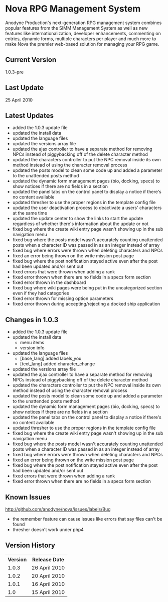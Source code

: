 Nova RPG Management System
==========================
Anodyne Production's next-generation RPG management system combines popular features from the SIMM Management System as well as new features like internationalization, developer enhancements, commenting on entries, dynamic forms, multiple characters per player and much more to make Nova the premier web-based solution for managing your RPG game.

Current Version
---------------
1.0.3-pre

Last Update
-----------
25 April 2010

Latest Updates
--------------
* added the 1.0.3 update file
* updated the install data
* updated the language files
* updated the versions array file
* updated the ajax controller to have a separate method for removing NPCs instead of piggybacking off of the delete character method
* updated the characters controller to put the NPC removal inside its own method instead of using the character removal process
* updated the posts model to clean some code up and added a parameter to the unattended posts method
* updated the dynamic form management pages (bio, docking, specs) to show notices if there are no fields in a section
* updated the panel tabs on the control panel to display a notice if there's no content available
* updated thresher to use the proper regions in the template config file
* updated the user deactivation process to deactivate a users' characters at the same time
* updated the update center to show the links to start the update regardless of whether there's information about the update or not
* fixed bug where the create wiki entry page wasn't showing up in the sub navigation menu
* fixed bug where the posts model wasn't accurately counting unattended posts when a character ID was passed in as an integer instead of array
* fixed bug where errors were thrown when deleting characters and NPCs
* fixed an error being thrown on the write mission post page
* fixed bug where the post notification stayed active even after the post had been updated and/or sent out
* fixed errors that were thrown when adding a rank
* fixed error thrown when there are no fields in a specs form section
* fixed error thrown in the dashboard
* fixed bug where wiki pages were being put in the uncategorized section even if they had categories
* fixed error thrown for missing option parameters
* fixed error thrown during accepting/rejecting a docked ship application

Changes in 1.0.3
----------------
* added the 1.0.3 update file
* updated the install data
    * menu items
    * version info
* updated the language files
    * [base\_lang] added labels_you
    * [text\_lang] added character_change
* updated the versions array file
* updated the ajax controller to have a separate method for removing NPCs instead of piggybacking off of the delete character method
* updated the characters controller to put the NPC removal inside its own method instead of using the character removal process
* updated the posts model to clean some code up and added a parameter to the unattended posts method
* updated the dynamic form management pages (bio, docking, specs) to show notices if there are no fields in a section
* updated the panel tabs on the control panel to display a notice if there's no content available
* updated thresher to use the proper regions in the template config file
* fixed bug where the create wiki entry page wasn't showing up in the sub navigation menu
* fixed bug where the posts model wasn't accurately counting unattended posts when a character ID was passed in as an integer instead of array
* fixed bug where errors were thrown when deleting characters and NPCs
* fixed an error being thrown on the write mission post page
* fixed bug where the post notification stayed active even after the post had been updated and/or sent out
* fixed errors that were thrown when adding a rank
* fixed error thrown when there are no fields in a specs form section

Known Issues
------------
http://github.com/anodyne/nova/issues/labels/Bug

* the remember feature can cause issues like errors that say files can't be found
* thresher doesn't work under php4

Version History
---------------
<table>
	<tr>
		<th>Version</th><th>Release Date</th>
	</tr>
	<tr>
		<td>1.0.3</td><td>26 April 2010</td>
	</tr>
	<tr>
		<td>1.0.2</td><td>20 April 2010</td>
	</tr>
	<tr>
		<td>1.0.1</td><td>16 April 2010</td>
	</tr>
	<tr>
		<td>1.0</td><td>15 April 2010</td>
	</tr>
</table>